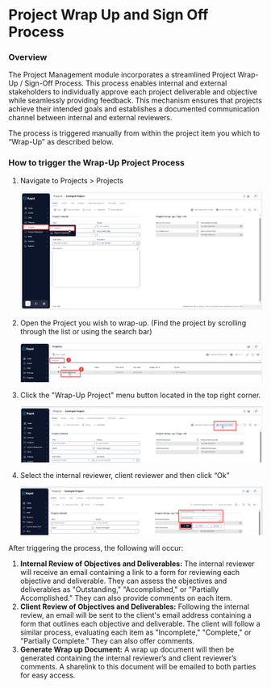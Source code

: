 # Project Wrap Up and Sign Off Process

### Overview

The Project Management module incorporates a streamlined Project Wrap-Up / Sign-Off Process. This process enables internal and external stakeholders to individually approve each project deliverable and objective while seamlessly providing feedback. This mechanism ensures that projects achieve their intended goals and establishes a documented communication channel between internal and external reviewers.

The process is triggered manually from within the project item you which to “Wrap-Up” as described below.

### How to trigger the Wrap-Up Project Process

1. Navigate to Projects &gt; Projects  

    ![Side menu navigate to projects](<Side menu navigate to wrap up projects.png>)

2. Open the Project you wish to wrap-up. (Find the project by scrolling through the list or using the search bar)  

    ![Open Project](<open project.png>)

3. Click the "Wrap-Up Project" menu button located in the top right corner.  

    ![Wrap up project](<wrap up project.png>)

4. Select the internal reviewer, client reviewer and then click “Ok”
  
    ![Fill out form](<Fill out project wrap up form.png>)

After triggering the process, the following will occur:

1. **Internal Review of Objectives and Deliverables:** The internal reviewer will receive an email containing a link to a form for reviewing each objective and deliverable. They can assess the objectives and deliverables as "Outstanding," "Accomplished," or "Partially Accomplished." They can also provide comments on each item.
2. **Client Review of Objectives and Deliverables:** Following the internal review, an email will be sent to the client's email address containing a form that outlines each objective and deliverable. The client will follow a similar process, evaluating each item as "Incomplete," "Complete," or "Partially Complete." They can also offer comments.
3. **Generate Wrap up Document:** A wrap up document will then be generated containing the internal reviewer’s and client reviewer’s comments. A sharelink to this document will be emailed to both parties for easy access.